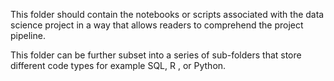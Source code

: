 This folder should contain the notebooks or scripts associated with the data science project in a way that allows readers to comprehend the project pipeline. 

This folder can be further subset into a series of sub-folders that store different code types for example SQL, R , or Python.
